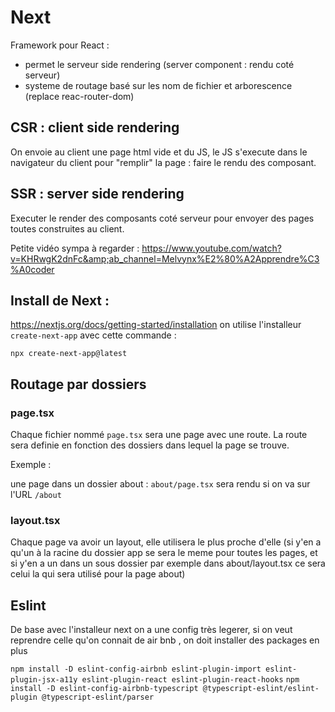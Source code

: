 # Next

Framework pour React : 

- permet le serveur side rendering (server component : rendu coté serveur)
- systeme de routage basé sur les nom de fichier et arborescence (replace reac-router-dom)

## CSR : client side rendering

On envoie au client une page html vide et du JS, le JS s'execute dans le navigateur du client pour "remplir" la page : faire le rendu des composant.

## SSR : server side rendering

Executer le render des composants coté serveur pour envoyer des pages toutes construites au client.

Petite vidéo sympa à regarder :
https://www.youtube.com/watch?v=KHRwgK2dnFc&amp;ab_channel=Melvynx%E2%80%A2Apprendre%C3%A0coder

## Install de Next :

https://nextjs.org/docs/getting-started/installation
on utilise l'installeur `create-next-app` avec cette commande :

`npx create-next-app@latest`

## Routage par dossiers

### page.tsx

Chaque fichier nommé `page.tsx` sera une page avec une route. La route sera definie en fonction des dossiers dans lequel la page se trouve.

Exemple : 

une page dans un dossier about : `about/page.tsx`
sera rendu si on va sur l'URL `/about`

### layout.tsx

Chaque page va avoir un layout, elle utilisera le plus proche d'elle (si y'en a qu'un à la racine du dossier app se sera le meme pour toutes les pages, et si y'en a un dans un sous dossier par exemple dans about/layout.tsx ce sera celui la qui sera utilisé pour la page about)

## Eslint

De base avec l'installeur next on a une config très legerer, si on veut reprendre celle qu'on connait de air bnb , on doit installer des packages en plus 

`npm install -D eslint-config-airbnb eslint-plugin-import eslint-plugin-jsx-a11y eslint-plugin-react eslint-plugin-react-hooks`
`npm install -D eslint-config-airbnb-typescript @typescript-eslint/eslint-plugin @typescript-eslint/parser`

